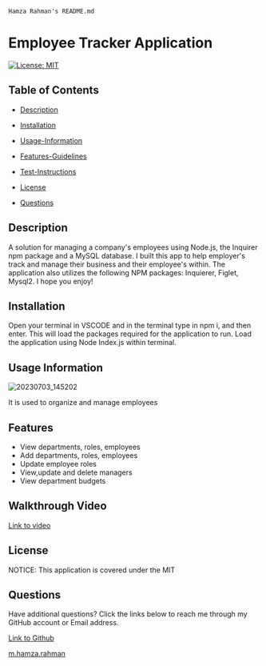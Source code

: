                                                                                Hamza Rahman's README.md

 # Employee Tracker Application

[![License: MIT](https://img.shields.io/badge/License-MIT-yellow.svg)](https://opensource.org/licenses/MIT)

## Table of Contents

 * [Description](#description)

 * [Installation](#installation)

 * [Usage-Information](#usage-information)

 * [Features-Guidelines](#Features-guidelines)

 * [Test-Instructions](#test-instructions)

 * [License](#license)

 * [Questions](#questions)

## Description

A solution for managing a company's employees using Node.js, the Inquirer npm package and a MySQL database. I built this app to help employer's track and manage their business and their employee's within. The application also utilizes the following NPM packages: Inquierer, Figlet, Mysql2.
I hope you enjoy!

## Installation

Open your terminal in VSCODE and in the terminal type in npm i, and then enter. This will load the packages required for the application to run. Load the application using Node Index.js within terminal.

## Usage Information

![20230703_145202](https://github.com/HamzaR19/HWEmployeeTracker/assets/132932060/30792873-7b7e-45b5-9c19-70a2f4894c1d)

It is used to organize and manage employees

## Features

* View departments, roles, employees
* Add departments, roles, employees
* Update employee roles
* View,update and delete managers
* View department budgets


## Walkthrough Video

[Link to video](https://www.youtube.com/watch?v=t9WFOnPwON8)

## License

NOTICE: This application is covered under the MIT

## Questions

Have additional questions? Click the links below to reach me through my GitHub account or Email address.

[Link to Github](https://github.com/hamzar19)

<a href="mailto:m.hamza.rahman">m.hamza.rahman</a>

